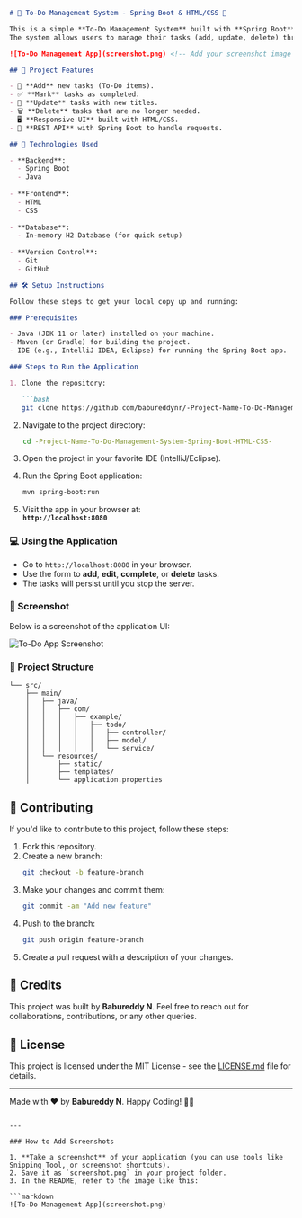 

```markdown
# 📝 To-Do Management System - Spring Boot & HTML/CSS 🚀

This is a simple **To-Do Management System** built with **Spring Boot** for the backend and **HTML/CSS** for the front-end interface. 🖥️✨  
The system allows users to manage their tasks (add, update, delete) through a clean and interactive UI.

![To-Do Management App](screenshot.png) <!-- Add your screenshot image here -->

## 🎯 Project Features

- 🔲 **Add** new tasks (To-Do items).
- ✅ **Mark** tasks as completed.
- 📝 **Update** tasks with new titles.
- 🗑️ **Delete** tasks that are no longer needed.
- 🖥️ **Responsive UI** built with HTML/CSS.
- 🔄 **REST API** with Spring Boot to handle requests.

## 🚀 Technologies Used

- **Backend**: 
  - Spring Boot
  - Java
  
- **Frontend**:
  - HTML
  - CSS
  
- **Database**:
  - In-memory H2 Database (for quick setup)
  
- **Version Control**: 
  - Git
  - GitHub

## 🛠️ Setup Instructions

Follow these steps to get your local copy up and running:

### Prerequisites

- Java (JDK 11 or later) installed on your machine.
- Maven (or Gradle) for building the project.
- IDE (e.g., IntelliJ IDEA, Eclipse) for running the Spring Boot app.

### Steps to Run the Application

1. Clone the repository:

   ```bash
   git clone https://github.com/babureddynr/-Project-Name-To-Do-Management-System-Spring-Boot-HTML-CSS-.git
   ```

2. Navigate to the project directory:

   ```bash
   cd -Project-Name-To-Do-Management-System-Spring-Boot-HTML-CSS-
   ```

3. Open the project in your favorite IDE (IntelliJ/Eclipse).

4. Run the Spring Boot application:

   ```bash
   mvn spring-boot:run
   ```

5. Visit the app in your browser at:  
   **`http://localhost:8080`**

### 💻 Using the Application

- Go to `http://localhost:8080` in your browser.
- Use the form to **add**, **edit**, **complete**, or **delete** tasks.
- The tasks will persist until you stop the server.

### 📸 Screenshot

Below is a screenshot of the application UI:

![To-Do App Screenshot](screenshot.png)  <!-- Replace with actual screenshot image -->

### 📂 Project Structure

```
└── src/
    ├── main/
    │   ├── java/
    │   │   ├── com/
    │   │   │   ├── example/
    │   │   │   │   ├── todo/
    │   │   │   │   │   ├── controller/
    │   │   │   │   │   ├── model/
    │   │   │   │   │   └── service/
    │   └── resources/
    │       ├── static/
    │       ├── templates/
    │       └── application.properties
```

## 🤝 Contributing

If you'd like to contribute to this project, follow these steps:

1. Fork this repository.
2. Create a new branch:  
   ```bash
   git checkout -b feature-branch
   ```
3. Make your changes and commit them:
   ```bash
   git commit -am "Add new feature"
   ```
4. Push to the branch:
   ```bash
   git push origin feature-branch
   ```
5. Create a pull request with a description of your changes.

## 🙏 Credits

This project was built by **Babureddy N**. Feel free to reach out for collaborations, contributions, or any other queries.

## 📝 License

This project is licensed under the MIT License - see the [LICENSE.md](LICENSE.md) file for details.

---

Made with ❤️ by **Babureddy N**. Happy Coding! 🚀✨
```

---

### How to Add Screenshots

1. **Take a screenshot** of your application (you can use tools like Snipping Tool, or screenshot shortcuts).
2. Save it as `screenshot.png` in your project folder.
3. In the README, refer to the image like this:

```markdown
![To-Do Management App](screenshot.png)
```
